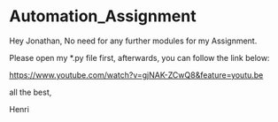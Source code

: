 
# Automation_Assignment

Hey Jonathan, 
No need for any further modules for my Assignment.

Please open my *.py file first, afterwards, you can follow the link below:

https://www.youtube.com/watch?v=gjNAK-ZCwQ8&feature=youtu.be

all the best, 

Henri

